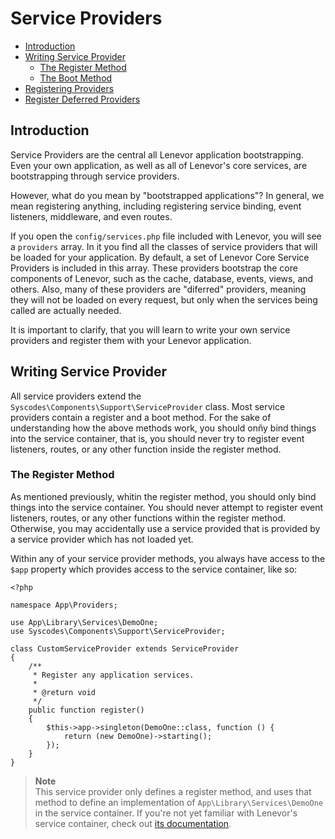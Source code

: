 # Service Providers

- [Introduction](#introduction)
- [Writing Service Provider](#writing-service-provider)
    - [The Register Method](#register-method)
    - [The Boot Method](#boot-method)
- [Registering Providers](#registering-providers)
- [Register Deferred Providers](#Register-deferred-providers)

<a name="introduction"></a>
## Introduction

Service Providers are the central all Lenevor application bootstrapping. Even your own application, as well as all of Lenevor's core services, are bootstrapping through service providers.

However, what do you mean by "bootstrapped applications"? In general, we mean registering anything, including registering service binding, event listeners, middleware, and even routes.

If you open the `config/services.php` file included with Lenevor, you will see a `providers` array. In it you find all the classes of service providers that will be loaded for your application. By default, a set of Lenevor Core Service Providers is included in this array. These providers bootstrap the core components of Lenevor, such as the cache, database, events, views, and others. Also, many of these providers are "diferred" providers, meaning they will not be loaded on every request, but only when the services being called are actually needed.

It is important to clarify, that you will learn to write your own service providers and register them with your Lenevor application.

<a name="writing-service-provider"></a>
## Writing Service Provider

All service providers extend the `Syscodes\Components\Support\ServiceProvider` class. Most service providers contain a register and a boot method. For the sake of understanding how the above methods work, you should onñy bind things into the service container, that is, you should never try to register event listeners, routes, or any other function inside the register method.

<a name="register-method"></a>
### The Register Method

As mentioned previously, whitin the register method, you should only bind things into the service container. You should never attempt to register event listeners, routes, or any other functions within the register method. Otherwise, you may accidentally use a service provided that is provided by a service provider which has not loaded yet.

Within any of your service provider methods, you always have access to the `$app` property which provides access to the service container, like so:

    <?php

    namespace App\Providers;

    use App\Library\Services\DemoOne;
    use Syscodes\Components\Support\ServiceProvider;

    class CustomServiceProvider extends ServiceProvider
    {
        /**
         * Register any application services.
         *
         * @return void
         */
        public function register()
        {
            $this->app->singleton(DemoOne::class, function () {
                return (new DemoOne)->starting();
            });
        }
    }

> **Note**  
> This service provider only defines a register method, and uses that method to define an implementation of `App\Library\Services\DemoOne` in the service container. If you're not yet familiar with Lenevor's service container, check out [its documentation](/docs/container).

